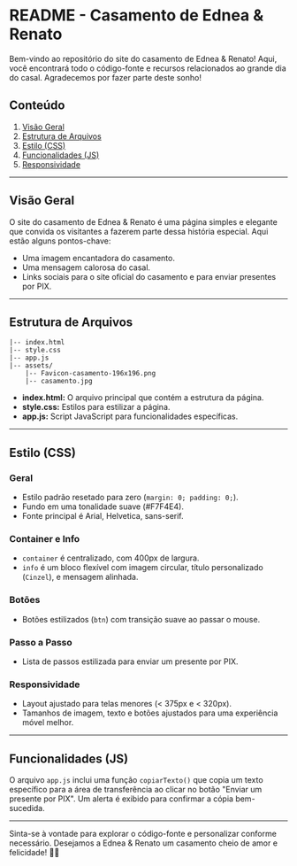 # README - Casamento de Ednea & Renato

Bem-vindo ao repositório do site do casamento de Ednea & Renato! Aqui, você encontrará todo o código-fonte e recursos relacionados ao grande dia do casal. Agradecemos por fazer parte deste sonho!

## Conteúdo

1. [Visão Geral](#visão-geral)
2. [Estrutura de Arquivos](#estrutura-de-arquivos)
3. [Estilo (CSS)](#estilo-css)
4. [Funcionalidades (JS)](#funcionalidades-js)
5. [Responsividade](#responsividade)

---

## Visão Geral

O site do casamento de Ednea & Renato é uma página simples e elegante que convida os visitantes a fazerem parte dessa história especial. Aqui estão alguns pontos-chave:

- Uma imagem encantadora do casamento.
- Uma mensagem calorosa do casal.
- Links sociais para o site oficial do casamento e para enviar presentes por PIX.

---

## Estrutura de Arquivos

```
|-- index.html
|-- style.css
|-- app.js
|-- assets/
    |-- Favicon-casamento-196x196.png
    |-- casamento.jpg
```

- **index.html:** O arquivo principal que contém a estrutura da página.
- **style.css:** Estilos para estilizar a página.
- **app.js:** Script JavaScript para funcionalidades específicas.

---

## Estilo (CSS)

### Geral

- Estilo padrão resetado para zero (`margin: 0; padding: 0;`).
- Fundo em uma tonalidade suave (#F7F4E4).
- Fonte principal é Arial, Helvetica, sans-serif.

### Container e Info

- `container` é centralizado, com 400px de largura.
- `info` é um bloco flexível com imagem circular, título personalizado (`Cinzel`), e mensagem alinhada.

### Botões

- Botões estilizados (`btn`) com transição suave ao passar o mouse.

### Passo a Passo

- Lista de passos estilizada para enviar um presente por PIX.

### Responsividade

- Layout ajustado para telas menores (< 375px e < 320px).
- Tamanhos de imagem, texto e botões ajustados para uma experiência móvel melhor.

---

## Funcionalidades (JS)

O arquivo `app.js` inclui uma função `copiarTexto()` que copia um texto específico para a área de transferência ao clicar no botão "Enviar um presente por PIX". Um alerta é exibido para confirmar a cópia bem-sucedida.

---

Sinta-se à vontade para explorar o código-fonte e personalizar conforme necessário. Desejamos a Ednea & Renato um casamento cheio de amor e felicidade! 🎉💍
